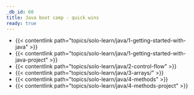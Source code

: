 ```yaml
---
_db_id: 60
title: Java boot camp - quick wins
ready: true
---
```


- {{< contentlink path="topics/solo-learn/java/1-getting-started-with-java" >}}
- {{< contentlink path="topics/solo-learn/java/1-getting-started-with-java-project" >}}
- {{< contentlink path="topics/solo-learn/java/2-control-flow" >}}
- {{< contentlink path="topics/solo-learn/java/3-arrays/" >}}
- {{< contentlink path="topics/solo-learn/java/4-methods" >}}
- {{< contentlink path="topics/solo-learn/java/4-methods-project" >}}